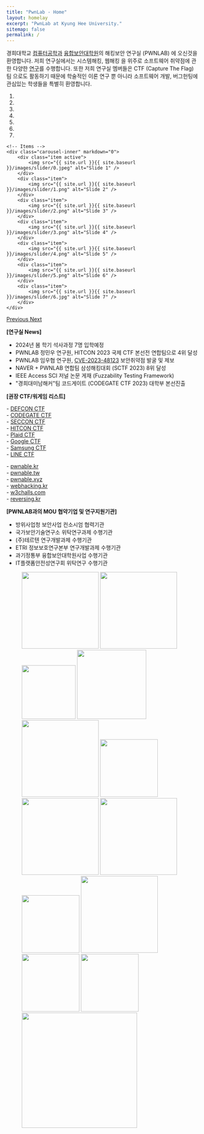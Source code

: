 ```yaml
---
title: "PwnLab - Home"
layout: homelay
excerpt: "PwnLab at Kyung Hee University."
sitemap: false
permalink: /
---
```


경희대학교 [컴퓨터공학과](http://ce.khu.ac.kr) [융합보안대학원](https://csec.khu.ac.kr)의 해킹보안 연구실 (PWNLAB) 에 오신것을 환영합니다.
저희 연구실에서는 시스템해킹, 웹해킹 을 위주로 소프트웨어 취약점에 관한 다양한 [연구](research)를 수행합니다.
또한 저희 연구실 멤버들은 CTF (Capture The Flag) 팀 으로도 활동하기 때문에 
학술적인 이론 연구 뿐 아니라 소프트웨어 개발, 버그헌팅에 관심있는 학생들을 특별히 환영합니다.

<div markdown="0" id="carousel" class="carousel slide" data-ride="carousel" data-interval="4000" data-pause="hover" >
    <!-- Menu -->
    <ol class="carousel-indicators">
        <li data-target="#carousel" data-slide-to="0" class="active"></li>
        <li data-target="#carousel" data-slide-to="1"></li>
        <li data-target="#carousel" data-slide-to="2"></li>
        <li data-target="#carousel" data-slide-to="3"></li>
        <li data-target="#carousel" data-slide-to="4"></li>
        <li data-target="#carousel" data-slide-to="5"></li>
        <li data-target="#carousel" data-slide-to="6"></li>
    </ol>

    <!-- Items -->
    <div class="carousel-inner" markdown="0">
        <div class="item active">
            <img src="{{ site.url }}{{ site.baseurl }}/images/slider/0.jpeg" alt="Slide 1" />
        </div>
        <div class="item">
            <img src="{{ site.url }}{{ site.baseurl }}/images/slider/1.png" alt="Slide 2" />
        </div>
        <div class="item">
            <img src="{{ site.url }}{{ site.baseurl }}/images/slider/2.png" alt="Slide 3" />
        </div>
        <div class="item">
            <img src="{{ site.url }}{{ site.baseurl }}/images/slider/3.png" alt="Slide 4" />
        </div>
        <div class="item">
            <img src="{{ site.url }}{{ site.baseurl }}/images/slider/4.png" alt="Slide 5" />
        </div>       
        <div class="item">
            <img src="{{ site.url }}{{ site.baseurl }}/images/slider/5.png" alt="Slide 6" />
        </div>       
        <div class="item">
            <img src="{{ site.url }}{{ site.baseurl }}/images/slider/6.jpg" alt="Slide 7" />
        </div>       
    </div>
  <a class="left carousel-control" href="#carousel" role="button" data-slide="prev">
    <span class="glyphicon glyphicon-chevron-left" aria-hidden="true"></span>
    <span class="sr-only">Previous</span>
  </a>
  <a class="right carousel-control" href="#carousel" role="button" data-slide="next">
    <span class="glyphicon glyphicon-chevron-right" aria-hidden="true"></span>
    <span class="sr-only">Next</span>
  </a>
</div>


**[연구실 News]**
- 2024년 봄 학기 석사과정 7명 입학예정
- PWNLAB 정민우 연구원, HITCON 2023 국제 CTF 본선전 연합팀으로 4위 달성
- PWNLAB 임우협 연구원, [CVE-2023-48123](https://nvd.nist.gov/vuln/detail/CVE-2023-48123) 보안취약점 발굴 및 제보
- NAVER + PWNLAB 연합팀 삼성해킹대회 (SCTF 2023) 8위 달성
- IEEE Access SCI 저널 논문 게재 (Fuzzability Testing Framework)
- "경희대미남해커"팀 코드게이트 (CODEGATE CTF 2023) 대학부 본선진출


**[권장 CTF/워게임 리스트]**
<div class="recommend_list">
    <p class="column">
        - <a href="https://oooverflow.io/dc-ctf-2020-finals">DEFCON CTF</a><br>
        - <a href="http://codegate.org/en">CODEGATE CTF</a><br>
        - <a href="https://ctf.seccon.jp">SECCON CTF</a><br>
        - <a href="https://ctf2021.hitcon.org">HITCON CTF</a><br>
        - <a href="https://plaidctf.com">Plaid CTF</a><br>
        - <a href="https://capturetheflag.withgoogle.com">Google CTF</a><br>
        - <a href="https://research.samsung.com/sctf">Samsung CTF</a><br>
        - <a href="https://linectf.me/">LINE CTF</a>
    </p>
    <p class="column">
        - <a href="https://pwnable.kr">pwnable.kr</a><br>
        - <a href="https://pwnable.tw">pwnable.tw</a><br>
        - <a href="https://pwnable.xyz">pwnable.xyz</a><br>
        - <a href="https://webhacking.kr">webhacking.kr</a><br>
        - <a href="https://w3challs.com/">w3challs.com</a><br>
        - <a href="http://reversing.kr">reversing.kr</a>
    </p>
</div>

**[PWNLAB과의 MOU 협약기업 및 연구지원기관]**
- 방위사업청 보안사업 컨소시엄 협력기관
- 국가보안기술연구소 위탁연구과제 수행기관
- (주)테르텐 연구개발과제 수행기관
- ETRI 정보보호연구본부 연구개발과제 수행기관
- 과기정통부 융합보안대학원사업 수행기관
- IT플랫폼안전성연구회 위탁연구 수행기관

<figure class="fourth mou-logos">
  <img class="mou-logo" src="{{ site.url }}{{ site.baseurl }}/images/logopic/etri.png" style="width:200px">
  <img class="mou-logo" src="{{ site.url }}{{ site.baseurl }}/images/logopic/nsr.png" style="width:200px">
  <img class="mou-logo" src="{{ site.url }}{{ site.baseurl }}/images/logopic/defense.png" style="width:140px">
  <img class="mou-logo" src="{{ site.url }}{{ site.baseurl }}/images/logopic/krit.png" style="width:180px">
  <img class="mou-logo" src="{{ site.url }}{{ site.baseurl }}/images/logopic/nrf.png" style="width:200px">
  <img class="mou-logo" src="{{ site.url }}{{ site.baseurl }}/images/logopic/theori.png" style="width:150px">
  <img class="mou-logo" src="{{ site.url }}{{ site.baseurl }}/images/logopic/teruten.png" style="width:200px">
  <img class="mou-logo" src="{{ site.url }}{{ site.baseurl }}/images/logopic/78researchlab.jpg" style="width:200px">
  <img class="mou-logo" src="{{ site.url }}{{ site.baseurl }}/images/logopic/lignex1.png" style="width:150px">
  <img class="mou-logo" src="{{ site.url }}{{ site.baseurl }}/images/logopic/teeware.png" style="width:200px">
  <img class="mou-logo" src="{{ site.url }}{{ site.baseurl }}/images/logopic/enki.png" style="width:150px">
  <img class="mou-logo" src="{{ site.url }}{{ site.baseurl }}/images/logopic/s2w.png" style="width:150px">
  <img class="mou-logo" src="{{ site.url }}{{ site.baseurl }}/images/logopic/cwresearch.png" style="width:300px">
</figure>

<!--
  <img src="{{ site.url }}{{ site.baseurl }}/images/logopic/cw.png" style="width:200px">
  <img src="{{ site.url }}{{ site.baseurl }}/images/logopic/enki.png" style="width:200px">
  <img src="{{ site.url }}{{ site.baseurl }}/images/logopic/teruten.png" style="width:200px">
  <img src="{{ site.url }}{{ site.baseurl }}/images/logopic/lig.png" style="width:200px">
  <img src="{{ site.url }}{{ site.baseurl }}/images/logopic/s2w.png" style="width:200px">
  <img src="{{ site.url }}{{ site.baseurl }}/images/logopic/theori.png" style="width:200px">
  <img src="{{ site.url }}{{ site.baseurl }}/images/logopic/78research.png" style="width:200px">
  <img src="{{ site.url }}{{ site.baseurl }}/images/logopic/teeware.png" style="width:200px">
-->
